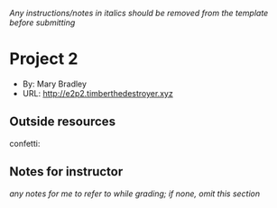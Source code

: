 *Any instructions/notes in italics should be removed from the template before submitting* 

# Project 2
+ By: Mary Bradley
+ URL: <http://e2p2.timberthedestroyer.xyz>

## Outside resources
confetti: 

## Notes for instructor
*any notes for me to refer to while grading; if none, omit this section*